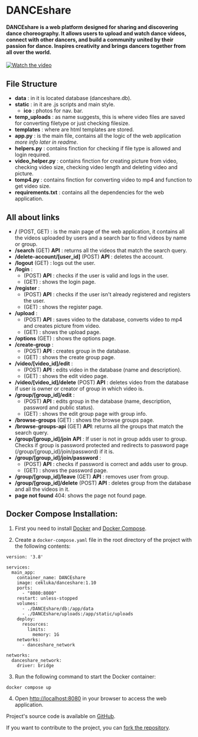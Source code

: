 # DANCEshare
#### <URL https:>
#### DANCEshare is a web platform designed for sharing and discovering dance choreography. It allows users to upload and watch dance videos, connect with other dancers, and build a community united by their passion for dance. Inspires creativity and brings dancers together from all over the world.
[![Watch the video](https://img.youtube.com/vi/-x9LVra2KSQ/maxresdefault.jpg)](https://youtu.be/-x9LVra2KSQ)
## File Structure
- __data__ : in it is located database (danceshare.db).
- __static__ : in it are .js scripts and main style.
    - __ico__ : photos for nav. bar.
- __temp_uploads__ : as name suggests, this is where video files are saved for converting filetype or just checking filesize.
- __templates__ : where are html templates are stored.
- __app.py__ : is the main file, contains all the logic of the web application _more info later in readme_.
- __helpers.py__ : contains finction for checking if file type is allowed and login required.
- __video_helper.py__ : contains finction for creating picture from video, checking video size, checking video length and deleting video and picture.
- __tomp4.py__ : contains finction for converting video to mp4 and function to get video size.
- __requirements.txt__ : contains all the dependencies for the web application.

## All about links
- __/__ (POST, GET) : is the main page of the web application, it contains all the videos uploaded by users and a search bar to find videos by name or group.
- __/search__ (GET) **API** :  returns all the videos that match the search query.
- __/delete-account/[user_id]__ (POST) **API** : deletes the account.
- __/logout__ (GET) : logs out the user.
- __/login__ :
    - (POST) **API** : checks if the user is valid and logs in the user.
    - (GET) : shows the login page.
- __/register__ :
    - (POST) **API** : checks if the user isn't already registered and registers the user.
    - (GET) : shows the register page.
- __/upload__ :
    - (POST) **API** : saves video to the database, converts video to mp4 and creates picture from video.
    - (GET) : shows the upload page.
- __/options__ (GET) : shows the options page.
- __/create-group__ :
    - (POST) **API** : creates group in the database.
    - (GET) : shows the create group page.
- __/video/[video_id]/edit__ :
    - (POST) **API** : edits video in the database (name and description).
    - (GET) : shows the edit video page.
- __/video/[video_id]/delete__ (POST) **API** : deletes video from the database if user is owner or creator of group in which video is.
- __/group/[group_id]/edit__ :
    - (POST) **API** : edits group in the database (name, description, password and public status).
    - (GET) : shows the edit group page with group info.
- __/browse-groups__ (GET) : shows the browse groups page.
- __/browse-groups-api__ (GET) **API**: returns all the groups that match the search query.
- __/group/[group_id]/join__ **API** : If user is not in group adds user to group. Checks if group is password protected and redirects to password page (/group/[group_id]/join/password) if it is.
- __/group/[group_id]/join/password__ :
    - (POST) **API** : checks if password is correct and adds user to group.
    - (GET) : shows the password page. 
- __/group/[group_id]/leave__ (GET) **API** : removes user from group.
- __/group/[group_id]/delete__ (POST) **API** : deletes group from the database and all the videos in it.
- __page not found__ 404: shows the page not found page.

## Docker Compose Installation:
1. First you need to install [Docker](https://www.docker.com/get-started/) and [Docker Compose](https://docs.docker.com/compose/install/).

2. Create a `docker-compose.yaml` file in the root directory of the project with the following contents:
```
version: '3.8'

services:
  main_app:
    container_name: DANCEshare
    image: cekluka/danceshare:1.10
    ports:
      - "8080:8080"
    restart: unless-stopped
    volumes:
      - ./DANCEshare/db:/app/data
      - ./DANCEshare/uploads:/app/static/uploads
    deploy:
      resources:
        limits:
          memory: 1G
    networks:
      - danceshare_network

networks:
  danceshare_network:
    driver: bridge
```

3. Run the following command to start the Docker container:
```
docker compose up
```

4. Open [http://localhost:8080](http://localhost:8080) in your browser to access the web application.

Project's source code is available on [GitHub](https://github.com/LukaCek/danceshare).

If you want to contribute to the project, you can [fork the repository](https://github.com/LukaCek/danceshare/fork).

